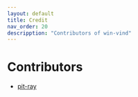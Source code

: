 ```yaml
---
layout: default
title: Credit
nav_order: 20
descripption: "Contributors of win-vind"
---
```


# Contributors  
- <a href="https://github.com/pit-ray">pit-ray</a>  
   
